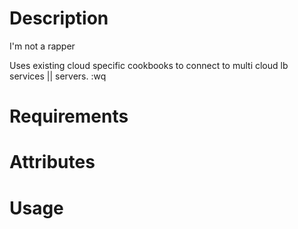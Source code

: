 Description
===========
I'm not a rapper

Uses existing cloud specific cookbooks to connect to multi cloud lb services || servers.
:wq

Requirements
============

Attributes
==========

Usage
=====


